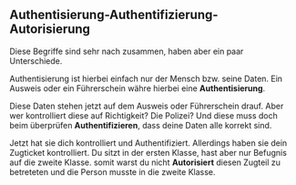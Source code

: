 ## Authentisierung-Authentifizierung-Autorisierung

Diese Begriffe sind sehr nach zusammen, haben aber ein paar Unterschiede.

Authentisierung ist hierbei einfach nur der Mensch bzw. seine Daten.
Ein Ausweis oder ein Führerschein währe hierbei eine __Authentisierung__.

Diese Daten stehen jetzt auf dem Ausweis oder Führerschein drauf.
Aber wer kontrolliert diese auf Richtigkeit? Die Polizei?
Und diese muss doch beim überprüfen __Authentifizieren__, dass deine Daten alle korrekt sind.

Jetzt hat sie dich kontrolliert und Authentifiziert. Allerdings haben sie dein Zugticket kontrolliert.
Du sitzt in der ersten Klasse, hast aber nur Befugnis auf die zweite Klasse.
somit warst du nicht __Autorisiert__ diesen Zugteil zu betreteten und die Person musste in die zweite Klasse.